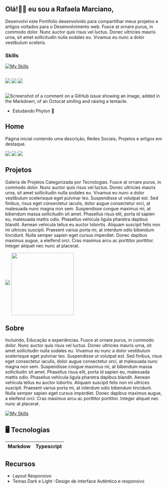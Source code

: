 ## Olá!👋🏻 eu sou a Rafaela Marciano,
Desenvolvi este Portifolio desenvolvido para compartilhar meus projetos e artigos voltados para o Desenvolvimento web.
Fusce at ornare purus, in commodo dolor. Nunc auctor quis risus vel luctus. Donec ultricies mauris urna, sit amet sollicitudin nulla sodales eu. Vivamus eu nunc a dolor vestibulum sceleris.
###  Skills
[![My Skills](https://skillicons.dev/icons?i=js,html,instagram,wasm)](https://skillicons.dev)
##
<div> 
  <a href="www.linkedin.com/in/rafaela-de-campos-marcian" target="_blank"><img src="https://img.shields.io/badge/-LinkedIn-%230077B5?style=for-the-badge&logo=linkedin&logoColor=white" target="_blank"></a>
    <a href = "mailto:rafaeladecamposm@gmail.com"><img src="https://img.shields.io/badge/-Gmail-%23333?style=for-the-badge&logo=gmail&logoColor=white" target="_blank"></a>
 <a href="[https://discord.gg/wagxzStdcR](https://discord.com/channels/@me)" target="_blank"><img src="https://img.shields.io/badge/Discord-7289DA?style=for-the-badge&logo=discord&logoColor=white" target="_blank"></a> 
  
 ##

![Screenshot of a comment on a GitHub issue showing an image, added in the Markdown, of an Octocat smiling and raising a tentacle.](https://i.pinimg.com/originals/44/02/38/440238051324c3ff684314e410c1115b.jpg)

- Estudando Phyton 🐍

## Home

Página inicial contendo  uma descrição, Redes Sociais, Projetos e artigos em destaque.

<div> 
  <a href="www.linkedin.com/in/rafaela-de-campos-marcian" target="_blank"><img src="https://img.shields.io/badge/-LinkedIn-%230077B5?style=for-the-badge&logo=linkedin&logoColor=white" target="_blank"></a>
    <a href = "mailto:rafaeladecamposm@gmail.com"><img src="https://img.shields.io/badge/-Gmail-%23333?style=for-the-badge&logo=gmail&logoColor=white" target="_blank"></a>
 <a href="[https://discord.gg/wagxzStdcR](https://discord.com/channels/@me)" target="_blank"><img src="https://img.shields.io/badge/Discord-7289DA?style=for-the-badge&logo=discord&logoColor=white" target="_blank"></a> 

   

  
## Projetos


Galeria de Projetos Categorizada por Tecnologias.
Fusce at ornare purus, in commodo dolor. Nunc auctor quis risus vel luctus. Donec ultricies mauris urna, sit amet sollicitudin nulla sodales eu. Vivamus eu nunc a dolor vestibulum scelerisque eget pulvinar leo. Suspendisse ut volutpat est. Sed finibus, risus eget consectetur iaculis, dolor augue consectetur orci, at malesuada nunc magna non sem. Suspendisse congue maximus mi, at bibendum massa sollicitudin sit amet. Phasellus risus elit, porta id sapien eu, malesuada mattis odio. Phasellus vehicula ligula pharetra dapibus blandit. Aenean vehicula tellus eu auctor lobortis. Aliquam suscipit felis non mi ultrices suscipit. Praesent varius porta mi, at interdum odio bibendum tincidunt. Nulla semper sapien eget cursus imperdiet. Donec dapibus maximus augue, a eleifend orci. Cras maximus arcu ac porttitor porttitor. Integer aliquet nec nunc at placerat.


  <img src="https://github-readme-stats.vercel.app/api?username=rafaela255&show_icons=true&theme=dracula" />
</picture>
<a href="https://github.com/rafaela255/convoychat">
  <img height=200 align="center" src="https://github-readme-stats.vercel.app/api/top-langs?username=rafaela255&layout=compact&langs_count=8&card_width=320" />
</a>

## Sobre

Incluindo, Educação e experiências.
Fusce at ornare purus, in commodo dolor. Nunc auctor quis risus vel luctus. Donec ultricies mauris urna, sit amet sollicitudin nulla sodales eu. Vivamus eu nunc a dolor vestibulum scelerisque eget pulvinar leo. Suspendisse ut volutpat est. Sed finibus, risus eget consectetur iaculis, dolor augue consectetur orci, at malesuada nunc magna non sem. Suspendisse congue maximus mi, at bibendum massa sollicitudin sit amet. Phasellus risus elit, porta id sapien eu, malesuada mattis odio. Phasellus vehicula ligula pharetra dapibus blandit. Aenean vehicula tellus eu auctor lobortis. Aliquam suscipit felis non mi ultrices suscipit. Praesent varius porta mi, at interdum odio bibendum tincidunt. Nulla semper sapien eget cursus imperdiet. Donec dapibus maximus augue, a eleifend orci. Cras maximus arcu ac porttitor porttitor. Integer aliquet nec nunc at placerat.



[![My Skills](https://skillicons.dev/icons?i=js,html,instagram,wasm)](https://skillicons.dev)

  

  
</div>

## 🖥 Tecnologias

| Markdow | Typescript |
|---------|------------|

## Recursos
- Layout Responsivo
- Temas Dark e Light
-Design de interface Autêntico e responsivo
